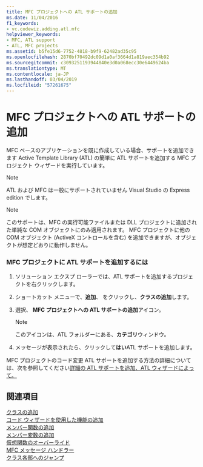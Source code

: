 ```yaml
---
title: MFC プロジェクトへの ATL サポートの追加
ms.date: 11/04/2016
f1_keywords:
- vc.codewiz.adding.atl.mfc
helpviewer_keywords:
- MFC, ATL support
- ATL, MFC projects
ms.assetid: b5fe15d6-7752-4818-b9f9-62482ad35c95
ms.openlocfilehash: 2870bf70492dc09d1a0af3664d1a819aec354b92
ms.sourcegitcommit: c3093251193944840e3d0a068ecc30e6449624ba
ms.translationtype: MT
ms.contentlocale: ja-JP
ms.lasthandoff: 03/04/2019
ms.locfileid: "57261675"
---
```

# <a name="adding-atl-support-to-your-mfc-project"></a>MFC プロジェクトへの ATL サポートの追加

MFC ベースのアプリケーションを既に作成している場合、サポートを追加できます Active Template Library (ATL) の簡単に ATL サポートを追加する MFC プロジェクト ウィザードを実行しています。

> [!NOTE]
>  ATL および MFC は一般にサポートされていません Visual Studio の Express edition でします。

> [!NOTE]
>  このサポートは、MFC の実行可能ファイルまたは DLL プロジェクトに追加された単純な COM オブジェクトにのみ適用されます。 MFC プロジェクトに他の COM オブジェクト (ActiveX コントロールを含む) を追加できますが、オブジェクトが想定どおりに動作しません。

### <a name="to-add-atl-support-to-your-mfc-project"></a>MFC プロジェクトに ATL サポートを追加するには

1. ソリューション エクスプ ローラーでは、ATL サポートを追加するプロジェクトを右クリックします。

1. ショートカット メニューで、**追加**、 をクリックし、**クラスの追加**します。

1. 選択、 **MFC プロジェクトへの ATL サポートの追加**アイコン。

    > [!NOTE]
    >  このアイコンは、ATL フォルダーにある、**カテゴリ**ウィンドウ。

1. メッセージが表示されたら、クリックして**はい**ATL サポートを追加します。

MFC プロジェクトのコード変更 ATL サポートを追加する方法の詳細については、次を参照してください[詳細の ATL サポートを追加、ATL ウィザードによって。](../../mfc/reference/details-of-atl-support-added-by-the-atl-wizard.md)

## <a name="see-also"></a>関連項目

[クラスの追加](../../ide/adding-a-class-visual-cpp.md)<br/>
[コード ウィザードを使用した機能の追加](../../ide/adding-functionality-with-code-wizards-cpp.md)<br/>
[メンバー関数の追加](../../ide/adding-a-member-function-visual-cpp.md)<br/>
[メンバー変数の追加](../../ide/adding-a-member-variable-visual-cpp.md)<br/>
[仮想関数のオーバーライド](../../ide/overriding-a-virtual-function-visual-cpp.md)<br/>
[MFC メッセージ ハンドラー](../../mfc/reference/adding-an-mfc-message-handler.md)<br/>
[クラス各部へのジャンプ](../../ide/navigating-the-class-structure-visual-cpp.md)
